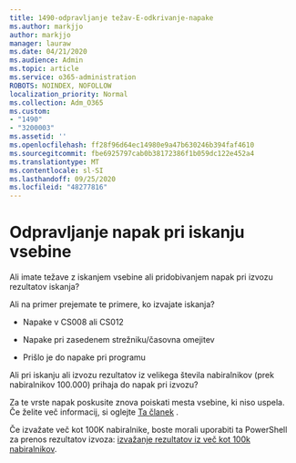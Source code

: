```yaml
---
title: 1490-odpravljanje težav-E-odkrivanje-napake
ms.author: markjjo
author: markjjo
manager: lauraw
ms.date: 04/21/2020
ms.audience: Admin
ms.topic: article
ms.service: o365-administration
ROBOTS: NOINDEX, NOFOLLOW
localization_priority: Normal
ms.collection: Adm_O365
ms.custom:
- "1490"
- "3200003"
ms.assetid: ''
ms.openlocfilehash: ff28f96d64ec14980e9a47b630246b394faf4610
ms.sourcegitcommit: fbe6925797cab0b38172386f1b059dc122e452a4
ms.translationtype: MT
ms.contentlocale: sl-SI
ms.lasthandoff: 09/25/2020
ms.locfileid: "48277816"
---
```

# <a name="troubleshoot-content-search-errors"></a>Odpravljanje napak pri iskanju vsebine

Ali imate težave z iskanjem vsebine ali pridobivanjem napak pri izvozu rezultatov iskanja?

Ali na primer prejemate te primere, ko izvajate iskanja?

- Napake v CS008 ali CS012

- Napake pri zasedenem strežniku/časovna omejitev

- Prišlo je do napake pri programu

Ali pri iskanju ali izvozu rezultatov iz velikega števila nabiralnikov (prek nabiralnikov 100.000) prihaja do napak pri izvozu?

Za te vrste napak poskusite znova poiskati mesta vsebine, ki niso uspela. Če želite več informacij, si oglejte  [Ta članek](https://docs.microsoft.com/microsoft-365/compliance/retry-failed-content-search) .

Če izvažate več kot 100K nabiralnike, boste morali uporabiti ta PowerShell za prenos rezultatov izvoza:  [izvažanje rezultatov iz več kot 100k nabiralnikov](https://docs.microsoft.com/microsoft-365/compliance/export-search-results?view=o365-worldwide%23exporting-results-from-more-than-100000-mailboxes).
